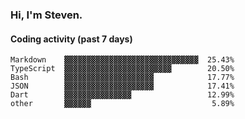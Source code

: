 ### Hi, I'm Steven.

#### Coding activity (past 7 days)
```
Markdown    ▓▓▓▓▓▓▓▓▓▓▓▓▓▓▓▓▓▓▓▓▓▓▓▓▓▓▓▓▓▓  25.43%
TypeScript  ▓▓▓▓▓▓▓▓▓▓▓▓▓▓▓▓▓▓▓▓▓▓▓▓        20.50%
Bash        ▓▓▓▓▓▓▓▓▓▓▓▓▓▓▓▓▓▓▓▓            17.77%
JSON        ▓▓▓▓▓▓▓▓▓▓▓▓▓▓▓▓▓▓▓▓            17.41%
Dart        ▓▓▓▓▓▓▓▓▓▓▓▓▓▓▓                 12.99%
other       ▓▓▓▓▓▓                           5.89%
```
